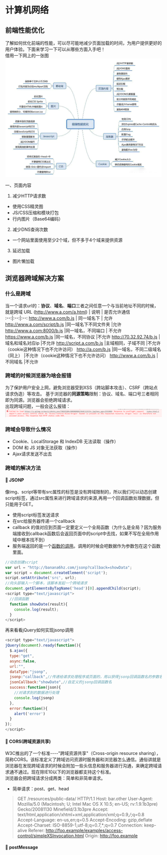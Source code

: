 # 计算机网络
## 前端性能优化
了解如何优化前端的性能，可以尽可能地减少页面加载的时间，为用户提供更好的用户体验。下面来学习一下可以从哪些方面入手吧！  
借用一下网上的一张图  
![vue-for](../../.vuepress/imgs/interview/net/better.png)  

一、页面内容  
1. 减少HTTP请求数
- 使用CSS精灵图
- JS/CSS压缩和模块打包
- 行内图片（Base64编码）  
2. 减少DNS查询次数
- 一个网站里面使用至少2个域，但不多于4个域来提供资源
3. 延迟加载  
- 图片懒加载



## 浏览器跨域解决方案  
### 什么是跨域  
当一个请求url的：**协议**、**域名**、**端口**三者之间任意一个与当前地址不同的时候，就是跨域
URL (http://www.a.com/a.html)             |        说明    |   是否允许通信  
:--:|:--:|:--:
http://www.a.com/b.js        | 同一域名下         | 允许 
http://www.a.com/script/b.js |同一域名下不同文件夹 |允许
http://www.a.com:8000/b.js   |同一域名，不同端口   | 不允许
https://www.a.com/b.js       |同一域名，不同协议   |不允许
http://70.32.92.74/b.js      |域名和域名对应ip     |不允许
http://script.a.com/b.js     |主域相同，子域不同   |不允许（cookie这种情况下也不允许访问）
http://a.com/b.js            |同一域名，不同二级域名（同上） |不允许（cookie这种情况下也不允许访问）
http://www.a.com/b.js        |不同域名 |不允许

### 跨域的时候浏览器为啥会报错  
为了保护用户安全上网，避免浏览器受到XSS（跨站脚本攻击）、CSRF（跨站点请求伪造）等攻击。 基于浏览器的**同源策略**限制：协议、域名、端口号三者相同即为同源。浏览器会拒绝跨域请求。  
出现跨域问题，一般会这么报错：  
![跨域报错](../../.vuepress/imgs/interview/net/kuayu01.png)  

### 跨域会导致什么情况 
  - Cookie、LocalStorage 和 IndexDB 无法读取（操作）
  - DOM 和 JS 对象无法获取（操作）
  - Ajax请求发送不出去 

### 跨域的解决方法  
#### 🤜 JSONP  
像img、script等带有src属性的标签是没有跨域限制的，所以我们可以动态创建script标签，通过src属性来进行跨域请求的来源,再用一个回调函数处理数据，但只能用于GET。  
- 使用script标签发送请求
- 在src给服务器传递一个callback
- callback 的值对应到页面一定要定义一个全局函数（为什么是全局？因为服务端接收到callback函数后会返回页面中的script中去找，如果不写在全局作用域中根本找不到）
- 服务端返回的是一个<u>函数的调用</u>。调用的时候会吧数据作为参数包在这个函数里面。

```js
//动态创建script
var url = "http://banana6hz.com/jsonp?callback=showData";
var script = document.createElement('script');
script.setAttribute('src', url);
//向头部输入一个脚本，该脚本发起一个跨域请求
document.getElementsByTagName('head')[0].appendChild(script); 
<script type="text/javascript">
  //回调函数
  function showDate(result){
    console.log(result);
  }
</script>
```
再来看看jQuery如何实现jsonp调用
```js
<script type="text/javascript">
jQuery(document).ready(function(){ 
  $.ajax({
  type:"get",
  async:false,
  url:"",
  dataType:"jsonp",
  jsonp:"callback",//传递给请求处理程序或页面的，用以获得jsonp回调函数名的参数名(一般默认为:callback)
  jsonCallback:"showDate",//自定义的jsonp回调函数名
  success:function(json){
    //对请求到的数据进行处理
    console.log(jsonp)
  },
  error:function(){
    alert('error')
  }
});
</script>
```

#### 🤜 CORS(跨域资源共享)  
W3C推出的了一个标准----"跨域资源共享"（Cross-origin resource sharing），简称CORS。该标准定义了跨域访问资源时服务器和浏览器怎么通信。通俗讲就是浏览器在发现跨域请求的时候会附加一些头信息和服务器进行沟通，来确定跨域请求通不通过。现在除IE10以下的浏览器都支持这个标准。  
浏览器会把跨域请求分成两类：简单和非简单请求。
- 简单请求：post、get、head   
>GET /resources/public-data/ HTTP/1.1
Host: bar.other
User-Agent: Mozilla/5.0 (Macintosh; U; Intel Mac OS X 10.5; en-US; rv:1.9.1b3pre) Gecko/20081130 Minefield/3.1b3pre
Accept: text/html,application/xhtml+xml,application/xml;q=0.9,*/*;q=0.8
Accept-Language: en-us,en;q=0.5
Accept-Encoding: gzip,deflate
Accept-Charset: ISO-8859-1,utf-8;q=0.7,*;q=0.7
Connection: keep-alive
Referer: http://foo.example/examples/access-control/simpleXSInvocation.html
Origin: http://foo.example


#### 🤜 postMessage

 